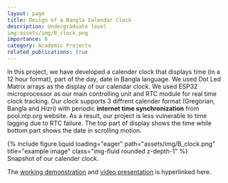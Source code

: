 ```yaml
---
layout: page
title: Design of a Bangla Calendar Clock
description: Undergraduate level
img:assets/img/B_clock.png
importance: 6
category: Academic Projects
related_publications: true
---
```



In this project, we have developed a calender clock that displays time (in a 12 hour format), part of the day, date in Bangla language. We used Dot Led Matrix arrays as the display of our calendar clock. We used ESP32 microprocessor as our main controlling unit and RTC module for real time clock tracking. Our clock supports 3 diffrent calender format (Gregorian, Bangla and Hizri) with periodic **internet time synchronization** from pool.ntp.org website.  As a result, our project is less vulnerable to time lagging due to RTC failure. The top part of display shows the time while bottom part shows the date in scrolling motion.


</div>
<div class="row">
    <div class="col-sm mt-3 mt-md-0">
        {% include figure.liquid loading="eager" path="assets/img/B_clock.png" title="example image" class="img-fluid rounded z-depth-1" %}
    </div>
</div>
<div class="caption">
    Snapshot of our calender clock.
</div>



The [working demonstration][DEMO] and [video presentation][PRES] is hyperlinked here.



[DEMO]:https://www.youtube.com/watch?v=NF0Ag7Rxupc
[PRES]:https://www.youtube.com/watch?v=SqKxKtwfgTs